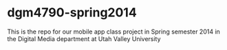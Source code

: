 dgm4790-spring2014
==================

This is the repo for our mobile app class project in Spring semester 2014 in the Digital Media department at Utah Valley University

